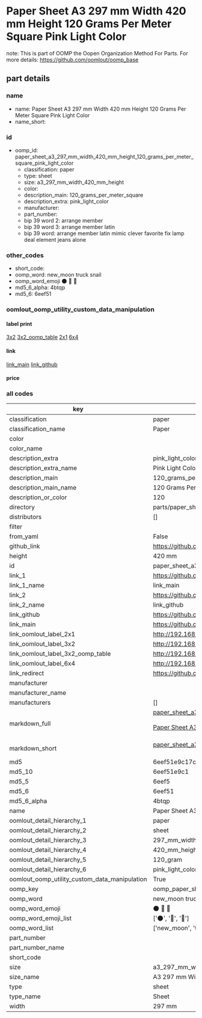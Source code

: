 # Paper Sheet A3 297 mm Width 420 mm Height 120 Grams Per Meter Square Pink Light Color  

note: This is part of OOMP the Oopen Organization Method For Parts. For more details: https://github.com/oomlout/oomp_base

##  part details
  







### name
* name: Paper Sheet A3 297 mm Width 420 mm Height 120 Grams Per Meter Square Pink Light Color
* name_short: 
### id
* oomp_id: paper_sheet_a3_297_mm_width_420_mm_height_120_grams_per_meter_square_pink_light_color
  * classification: paper
  * type: sheet
  * size: a3_297_mm_width_420_mm_height
  * color: 
  * description_main: 120_grams_per_meter_square
  * description_extra: pink_light_color
  * manufacturer: 
  * part_number: 
  * bip 39 word 2: arrange member
  * bip 39 word 3: arrange member latin
  * bip 39 word: arrange member latin mimic clever favorite fix lamp deal element jeans alone

### other_codes
* short_code: 
* oomp_word: new_moon truck snail
* oomp_word_emoji :new_moon: :truck: :snail:
* md5_6_alpha: 4btqp
* md5_6: 6eef51






### oomlout_oomp_utility_custom_data_manipulation
#### label print
[3x2](http://192.168.1.245:1112/?label=oomp%204btqp)
[3x2_oomp_table](http://192.168.1.108:1112/?label=oomp%204btqp)
[2x1](http://192.168.1.242:1112/?label=oomp%204btqp)
[6x4](http://192.168.1.55:1112/?label=oomp%204btqp)    

#### link

[link_main](https://github.com/oomlout/oomlout_oomp_version_1_messy/tree/main/parts/paper_sheet_a3_297_mm_width_420_mm_height_120_grams_per_meter_square_pink_light_color) [link_github](https://github.com/oomlout/oomlout_oomp_version_1_messy/tree/main/parts/paper_sheet_a3_297_mm_width_420_mm_height_120_grams_per_meter_square_pink_light_color)                             

#### price







### all codes 
| key | value |  
| --- | --- |  
| classification | paper |  
| classification_name | Paper |  
| color |  |  
| color_name |  |  
| description_extra | pink_light_color |  
| description_extra_name | Pink Light Color |  
| description_main | 120_grams_per_meter_square |  
| description_main_name | 120 Grams Per Meter Square |  
| description_or_color | 120 |  
| directory | parts/paper_sheet_a3_297_mm_width_420_mm_height_120_grams_per_meter_square_pink_light_color |  
| distributors | [] |  
| filter |  |  
| from_yaml | False |  
| github_link | https://github.com/oomlout/oomlout_oomp_part_src/tree/main/parts/paper_sheet_a3_297_mm_width_420_mm_height_120_grams_per_meter_square_pink_light_color |  
| height | 420 mm |  
| id | paper_sheet_a3_297_mm_width_420_mm_height_120_grams_per_meter_square_pink_light_color |  
| link_1 | https://github.com/oomlout/oomlout_oomp_version_1_messy/tree/main/parts/paper_sheet_a3_297_mm_width_420_mm_height_120_grams_per_meter_square_pink_light_color |  
| link_1_name | link_main |  
| link_2 | https://github.com/oomlout/oomlout_oomp_version_1_messy/tree/main/parts/paper_sheet_a3_297_mm_width_420_mm_height_120_grams_per_meter_square_pink_light_color |  
| link_2_name | link_github |  
| link_github | https://github.com/oomlout/oomlout_oomp_version_1_messy/tree/main/parts/paper_sheet_a3_297_mm_width_420_mm_height_120_grams_per_meter_square_pink_light_color |  
| link_main | https://github.com/oomlout/oomlout_oomp_version_1_messy/tree/main/parts/paper_sheet_a3_297_mm_width_420_mm_height_120_grams_per_meter_square_pink_light_color |  
| link_oomlout_label_2x1 | http://192.168.1.242:1112/?label=oomp%204btqp |  
| link_oomlout_label_3x2 | http://192.168.1.245:1112/?label=oomp%204btqp |  
| link_oomlout_label_3x2_oomp_table | http://192.168.1.108:1112/?label=oomp%204btqp |  
| link_oomlout_label_6x4 | http://192.168.1.55:1112/?label=oomp%204btqp |  
| link_redirect | https://github.com/oomlout/oomlout_oomp_version_1_messy/tree/main/parts/paper_sheet_a3_297_mm_width_420_mm_height_120_grams_per_meter_square_pink_light_color |  
| manufacturer |  |  
| manufacturer_name |  |  
| manufacturers | [] |  
| markdown_full | [paper_sheet_a3_297_mm_width_420_mm_height_120_grams_per_meter_square_pink_light_color](none)<br>[](none)<br>[Paper Sheet A3 297 Mm Width 420 Mm Height 120 Grams Per Meter Square Pink Light Color](none)<br><br> |  
| markdown_short | [paper_sheet_a3_297_mm_width_420_mm_height_120_grams_per_meter_square_pink_light_color](none)<br><br> |  
| md5 | 6eef51e9c17ccb01501548ccfae2b062 |  
| md5_10 | 6eef51e9c1 |  
| md5_5 | 6eef5 |  
| md5_6 | 6eef51 |  
| md5_6_alpha | 4btqp |  
| name | Paper Sheet A3 297 mm Width 420 mm Height 120 Grams Per Meter Square Pink Light Color |  
| oomlout_detail_hierarchy_1 | paper |  
| oomlout_detail_hierarchy_2 | sheet |  
| oomlout_detail_hierarchy_3 | 297_mm_width |  
| oomlout_detail_hierarchy_4 | 420_mm_height |  
| oomlout_detail_hierarchy_5 | 120_gram |  
| oomlout_detail_hierarchy_6 | pink_light_color |  
| oomlout_oomp_utility_custom_data_manipulation | True |  
| oomp_key | oomp_paper_sheet_a3_297_mm_width_420_mm_height_120_grams_per_meter_square_pink_light_color |  
| oomp_word | new_moon truck snail |  
| oomp_word_emoji | :new_moon: :truck: :snail: |  
| oomp_word_emoji_list | [':new_moon:', ':truck:', ':snail:'] |  
| oomp_word_list | ['new_moon', 'truck', 'snail'] |  
| part_number |  |  
| part_number_name |  |  
| short_code |  |  
| size | a3_297_mm_width_420_mm_height |  
| size_name | A3 297 mm Width 420 mm Height |  
| type | sheet |  
| type_name | Sheet |  
| width | 297 mm |  
